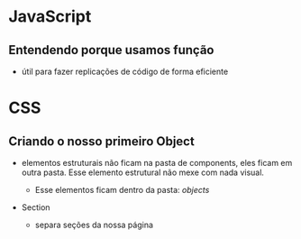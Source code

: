 # JavaScript

## Entendendo porque usamos função

- útil para fazer  replicações de código de forma eficiente


# CSS

## Criando o nosso primeiro **Object**

- elementos estruturais não ficam na pasta de components, eles ficam em outra pasta. Esse elemento estrutural não mexe com nada visual.
  - Esse elementos ficam dentro da pasta: *objects*

- Section
  - separa seções da nossa página